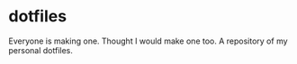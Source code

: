 # dotfiles
Everyone is making one. Thought I would make one too. A repository of my personal dotfiles.

